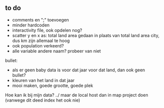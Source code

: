 ## to do

-	comments en ";" toevoegen
-	minder hardcoden
-	interactivity file, ook opdelen nog?
-	scatter y en x as: total land area gedaan in plaats van total land area city, dus km zijn allemaal te hoog
-	ook population verkeerd?
-	alle variable andere naam? probeer van niet

bullet:
-	als er geen baby data is voor dat jaar voor dat land, dan ook geen bullet?
-	kleuren van het land in dat jaar
-	mooi maken, goede grootte, goede plek


Hoe kan ik bij mijn data? ../ maar de local host dan in map project doen (vanwege dit deed index het ook nie)